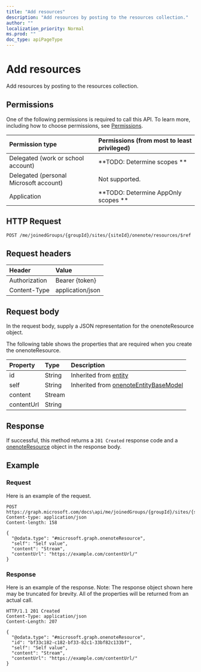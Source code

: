 ```yaml
---
title: "Add resources"
description: "Add resources by posting to the resources collection."
author: ""
localization_priority: Normal
ms.prod: ""
doc_type: apiPageType
---
```


# Add resources

Add resources by posting to the resources collection.

## Permissions
One of the following permissions is required to call this API. To learn more, including how to choose permissions, see [Permissions](/concepts/permissions-reference.md).

|Permission type|Permissions (from most to least privileged)|
|:---|:---|
|Delegated (work or school account)|**TODO: Determine scopes **|
|Delegated (personal Microsoft account)|Not supported.|
|Application|**TODO: Determine AppOnly scopes **|

## HTTP Request
<!-- {
  "blockType": "ignored"
}
-->
``` http
POST /me/joinedGroups/{groupId}/sites/{siteId}/onenote/resources/$ref
```

## Request headers
|Header|Value|
|:---|:---|
|Authorization|Bearer {token}|
|Content-Type|application/json|

## Request body
In the request body, supply a JSON representation for the onenoteResource object.

The following table shows the properties that are required when you create the onenoteResource.

|Property|Type|Description|
|:---|:---|:---|
|id|String| Inherited from [entity](../resources/entity.md)|
|self|String| Inherited from [onenoteEntityBaseModel](../resources/onenoteEntityBaseModel.md)|
|content|Stream||
|contentUrl|String||



## Response
If successful, this method returns a `201 Created` response code and a [onenoteResource](../resources/onenoteresource.md) object in the response body.

## Example

### Request
Here is an example of the request.
<!-- {
  "blockType": "request",
  "name": "create_onenoteresource_from_"
}
-->
``` http
POST https://graph.microsoft.com/docs\api/me/joinedGroups/{groupId}/sites/{siteId}/onenote/resources
Content-type: application/json
Content-length: 158

{
  "@odata.type": "#microsoft.graph.onenoteResource",
  "self": "Self value",
  "content": "Stream",
  "contentUrl": "https://example.com/contentUrl/"
}
```

### Response
Here is an example of the response. Note: The response object shown here may be truncated for brevity. All of the properties will be returned from an actual call.
<!-- {
  "blockType": "response",
  "truncated": true,
  "@odata.type": "microsoft.graph.onenoteresource"
}
-->
``` http
HTTP/1.1 201 Created
Content-Type: application/json
Content-Length: 207

{
  "@odata.type": "#microsoft.graph.onenoteResource",
  "id": "bf33c182-c182-bf33-82c1-33bf82c133bf",
  "self": "Self value",
  "content": "Stream",
  "contentUrl": "https://example.com/contentUrl/"
}
```

